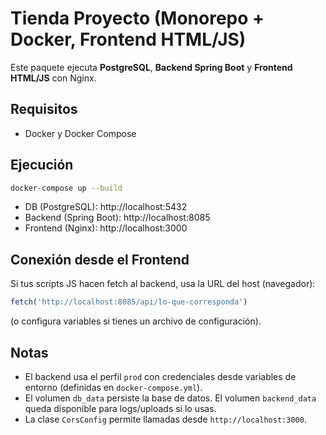# Tienda Proyecto (Monorepo + Docker, Frontend HTML/JS)

Este paquete ejecuta **PostgreSQL**, **Backend Spring Boot** y **Frontend HTML/JS** con Nginx.

## Requisitos
- Docker y Docker Compose

## Ejecución
```bash
docker-compose up --build
```

- DB (PostgreSQL): http://localhost:5432
- Backend (Spring Boot): http://localhost:8085
- Frontend (Nginx): http://localhost:3000

## Conexión desde el Frontend
Si tus scripts JS hacen fetch al backend, usa la URL del host (navegador):
```js
fetch('http://localhost:8085/api/lo-que-corresponda')
```
(o configura variables si tienes un archivo de configuración).

## Notas
- El backend usa el perfil `prod` con credenciales desde variables de entorno (definidas en `docker-compose.yml`).
- El volumen `db_data` persiste la base de datos. El volumen `backend_data` queda disponible para logs/uploads si lo usas.
- La clase `CorsConfig` permite llamadas desde `http://localhost:3000`.
